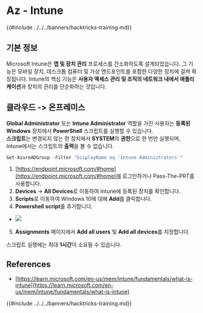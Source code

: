 # Az - Intune

{{#include ../../../banners/hacktricks-training.md}}

## 기본 정보

Microsoft Intune은 **앱 및 장치 관리** 프로세스를 간소화하도록 설계되었습니다. 그 기능은 모바일 장치, 데스크톱 컴퓨터 및 가상 엔드포인트를 포함한 다양한 장치에 걸쳐 확장됩니다. Intune의 핵심 기능은 **사용자 액세스 관리 및 조직의 네트워크 내에서 애플리케이션**과 장치의 관리를 단순화하는 것입니다.

## 클라우드 -> 온프레미스

**Global Administrator** 또는 **Intune Administrator** 역할을 가진 사용자는 **등록된 Windows** 장치에서 **PowerShell** 스크립트를 실행할 수 있습니다.\
**스크립트**는 변경되지 않는 한 장치에서 **SYSTEM**의 **권한**으로 한 번만 실행되며, Intune에서는 스크립트의 **출력**을 볼 수 없습니다.
```powershell
Get-AzureADGroup -Filter "DisplayName eq 'Intune Administrators'"
```
1. [https://endpoint.microsoft.com/#home](https://endpoint.microsoft.com/#home)에 로그인하거나 Pass-The-PRT를 사용합니다.
2. **Devices** -> **All Devices**로 이동하여 Intune에 등록된 장치를 확인합니다.
3. **Scripts**로 이동하여 Windows 10에 대해 **Add**를 클릭합니다.
4. **Powershell script**를 추가합니다.
- ![](<../../../images/image (264).png>)
5. **Assignments** 페이지에서 **Add all users** 및 **Add all devices**를 지정합니다.

스크립트 실행에는 최대 **1시간**이 소요될 수 있습니다.

## References

- [https://learn.microsoft.com/en-us/mem/intune/fundamentals/what-is-intune](https://learn.microsoft.com/en-us/mem/intune/fundamentals/what-is-intune)

{{#include ../../../banners/hacktricks-training.md}}
